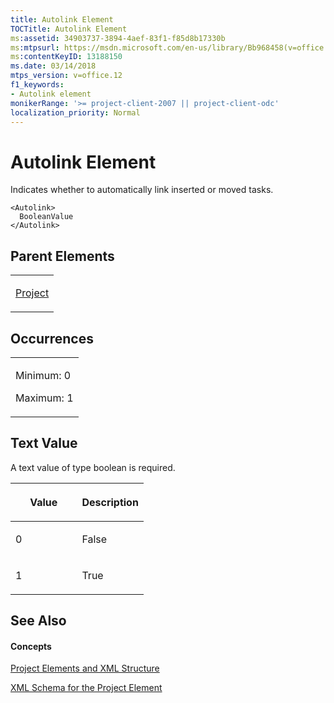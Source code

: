 ```yaml
---
title: Autolink Element
TOCTitle: Autolink Element
ms:assetid: 34903737-3894-4aef-83f1-f85d8b17330b
ms:mtpsurl: https://msdn.microsoft.com/en-us/library/Bb968458(v=office.12)
ms:contentKeyID: 13188150
ms.date: 03/14/2018
mtps_version: v=office.12
f1_keywords:
- Autolink element
monikerRange: '>= project-client-2007 || project-client-odc'
localization_priority: Normal
---
```


# Autolink Element




Indicates whether to automatically link inserted or moved tasks.

    <Autolink>
      BooleanValue
    </Autolink>

## Parent Elements

<table>
<colgroup>
<col style="width: 100%" />
</colgroup>
<tbody>
<tr class="odd">
<td><p><a href="project-element.md">Project</a></p></td>
</tr>
</tbody>
</table>

## Occurrences

<table>
<colgroup>
<col style="width: 100%" />
</colgroup>
<tbody>
<tr class="odd">
<td><p>Minimum: 0</p>
<p>Maximum: 1</p></td>
</tr>
</tbody>
</table>

## Text Value

A text value of type boolean is required.

<table>
<colgroup>
<col style="width: 50%" />
<col style="width: 50%" />
</colgroup>
<thead>
<tr class="header">
<th><p>Value</p></th>
<th><p>Description</p></th>
</tr>
</thead>
<tbody>
<tr class="odd">
<td><p>0</p></td>
<td><p>False</p></td>
</tr>
<tr class="even">
<td><p>1</p></td>
<td><p>True</p></td>
</tr>
</tbody>
</table>

## See Also

#### Concepts

[Project Elements and XML Structure](project-elements-and-xml-structure.md)

[XML Schema for the Project Element](xml-schema-for-the-project-element.md)


